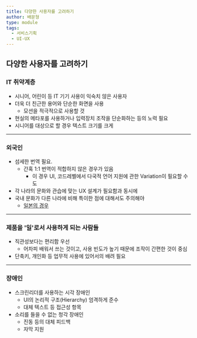 ```yaml
---
title: 다양한 사용자를 고려하기
author: 배문형
type: module
tags:
  - 서비스기획
  - UI-UX
---
```


## 다양한 사용자를 고려하기

### IT 취약계층

- 시니어, 어린이 등 IT 기기 사용이 익숙치 않은 사용자
- 더욱 더 친근한 용어와 단순한 화면을 사용
	- 모션을 적극적으로 사용할 것
- 현실의 메타포를 사용하거나 입력장치 조작을 단순화하는 등의 노력 필요
- 시니어를 대상으로 할 경우 텍스트 크기를 크게

***

### 외국인

- 섬세한 번역 필요.
	- 간혹 1:1 번역이 적합하지 않은 경우가 있음
		- 이 경우 UI, 코드레벨에서 다국적 언어 지원에 관한 Variation이 필요할 수도 
- 각 나라의 문화와 관습에 맞는 UX 설계가 필요함과 동시에
- 국내 문화가 다른 나라에 비해 특이한 점에 대해서도 주의해야
	- [일본의 경우](https://www.youtube.com/watch?v=vi8pyS076a8)

---

### 제품을 '일'로서 사용하게 되는 사람들

- 직관성보다는 편리함 우선
	- 어차피 배워서 쓰는 것이고, 사용 빈도가 높기 때문에 조작이 간편한 것이 중심
- 단축키, 개인화 등 업무적 사용에 있어서의 배려 필요

***

### 장애인

 - 스크린리더를 사용하는 시각 장애인
	 - UI의 논리적 구조(Hierarchy) 엄격하게 준수
	 - 대체 텍스트 등 접근성 항목
 - 소리를 들을 수 없는 청각 장애인
	 - 진동 등의 대체 피드백
	 - 자막 지원